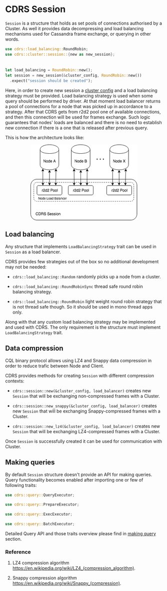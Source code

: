 # CDRS Session

`Session` is a structure that holds as set pools of connections authorised by a Cluster. As well it provides data decompressing and load balancing mechanisms used for Cassandra frame exchange, or querying in other words.

```rust
use cdrs::load_balancing::RoundRobin;
use cdrs::cluster::session::{new as new_session};


let load_balancing = RoundRobin::new();
let session = new_session(&cluster_config, RoundRobin::new())
  .expect("session should be created");
```

Here, in order to create new session a [cluster config](./cluster-configuration.md) and a load balancing strategy must be provided. Load balancing strategy is used when some query should be performed by driver. At that moment load balancer returns a pool of connections for a node that was picked up in accordance to a strategy. After that CDRS gets from r2d2 pool one of available connections, and then this connection will be used for frames exchange. Such logic guarantees that nodes' loads are balanced and there is no need to establish new connection if there is a one that is released after previous query.

This is how the architecture looks like:

<p align="center">
  <img src="./schemes/cdrs-load-balancing.png" alt="CDRS load balancing architecture"/>
</p>

## Load balancing

Any structure that implements `LoadBalancingStrategy` trait can be used in `Session` as a load balancer.

CDRS provides few strategies out of the box so no additional development may not be needed:

- `cdrs::load_balancing::Random` randomly picks up a node from a cluster.

- `cdrs::load_balancing::RoundRobinSync` thread safe round robin balancing strategy.

- `cdrs::load_balancing::RoundRobin` light weight round robin strategy that is not thread safe though. So it should be used in mono thread apps only.

Along with that any custom load balancing strategy may be implemented and used with CDRS. The only requirement is the structure must implement `LoadBalancingStrategy` trait.

## Data compression

CQL binary protocol allows using LZ4 and Snappy data compression in order to reduce trafic between Node and Client.

CDRS provides methods for creating `Session` with different compression contexts:

- `cdrs::session::new(&cluster_config, load_balancer)` creates new `Session` that will be exchanging non-compressed frames with a Cluster.

- `cdrs::session::new_snappy(&cluster_config, load_balancer)` creates new `Session` that will be exchanging Snappy-compressed frames with a Cluster.

- `cdrs::session::new_lz4(&cluster_config, load_balancer)` creates new `Session` that will be exchanging LZ4-compressed frames with a Cluster.

Once `Session` is successfully created it can be used for communication with Cluster.

## Making queries

By default `Session` structure doesn't provide an API for making queries. Query functionality becomes enabled after importing one or few of following traits:

```rust
use cdrs::query::QueryExecutor;
```

```rust
use cdrs::query::PrepareExecutor;
```

```rust
use cdrs::query::ExecExecutor;
```

```rust
use cdrs::query::BatchExecutor;
```

Detailed Query API and those traits overview please find in [making query](./making-query.md) section.

### Reference

1. LZ4 compression algorithm https://en.wikipedia.org/wiki/LZ4_(compression_algorithm).

2. Snappy compression algorithm https://en.wikipedia.org/wiki/Snappy_(compression).
